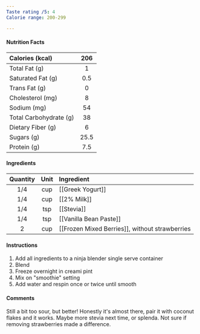 ```yaml
---
Taste rating /5: 4
Calorie range: 200-299

---
```

#### Nutrition Facts
| Calories (kcal) | 206 |
| :-- | :--: |
| Total Fat (g) | 1 |
| Saturated Fat (g) | 0.5 |
| Trans Fat (g) | 0 |
| Cholesterol (mg) | 8 |
| Sodium (mg) | 54 |
| Total Carbohydrate (g) | 38 |
| Dietary Fiber (g) | 6 |
| Sugars (g) | 25.5 |
| Protein (g) | 7.5 |
#### Ingredients
| Quantity | Unit | Ingredient |
| :--: | :--: | :--- |
| 1/4 | cup | [[Greek Yogurt]] |
| 1/4 | cup | [[2% Milk]] |
| 1/4 | tsp | [[Stevia]] |
| 1/4 | tsp | [[Vanilla Bean Paste]] |
| 2 | cup | [[Frozen Mixed Berries]], without strawberries |
#### Instructions

1. Add all ingredients to a ninja blender single serve container
2. Blend
3. Freeze overnight in creami pint
4. Mix on "smoothie" setting
5. Add water and respin once or twice until smooth

#### Comments

Still a bit too sour, but better! Honestly it's almost there, pair it with coconut flakes and it works. Maybe more stevia next time, or splenda. Not sure if removing strawberries made a difference.